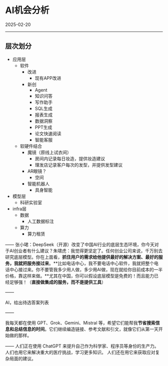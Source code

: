 # AI机会分析

2025-02-20

---

## 层次划分

- 应用层
  - 软件
    - 改进
      - 现有APP改进
    - 新创
      - Agent
      - 知识问答
      - 写作助手
      - SQL生成
      - 报表生成
      - 数据洞察
      - PPT生成
      - 论文快速阅读
      - 智能客服
  - 软硬件结合
    - 魔镜（原线上试衣间）
      - 房间内记录每日妆造，提供妆造建议
      - 理发店记录客户每次的发型，并提供发型建议
    - AR眼镜？
      - 空间
    - 智能机器人
      - 具身智能
- 模型层
  - 科研实验室
- infra层
  - 数据
    - 人工数据标注
  - 算力
    - 算力租赁

——
张小珺：DeepSeek（开源）改变了中国AI行业的底层生态环境，你今天对于AI创业者有什么建议？朱啸虎：我觉得更坚定了。任何创业公司来说，千万别去研究底层模型。你在上面看，**抓住用户的需求给他提供最好的解决方案、最好的服务，我就把服务接过来**。**比如电话中心，我不要电话中心软件，我就把整个电话中心接过来。你不要管我多少用人做，多少用AI做，现在就给你目前成本的一半价格，靠这样来做。**尤其在中国，你可以假设底层模型是免费的！而且能力已经足够强！（**直接做集成的服务，而不是提供工具**）

——

AI，给出待选答案列表

——

我每天都在使用 GPT、Grok、Gemini、Mistral 等，希望它们能帮我**节省搜索信息和总结信息的时间**。它们继续编造链接、参考文献和引文，就像它们从第一天开始做的那样。

——
人们正在使用 ChatGPT 来提升自己作为科学家、程序员等身份的生产力。
人们也用它来解决重大的医疗挑战，学习更多知识。
人们还在用它来获取应对复杂局面的建议。
